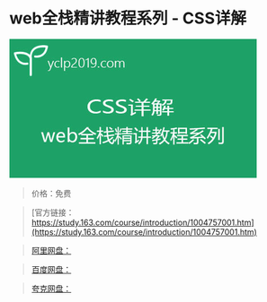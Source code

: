# web全栈精讲教程系列 - CSS详解

![img](../../../assets/study163/free/ED8E76612E46C21256F744DDF5FCA3AA.jpg)

> 价格：免费

> [官方链接：https://study.163.com/course/introduction/1004757001.htm](https://study.163.com/course/introduction/1004757001.htm)

> [阿里网盘：]()

> [百度网盘：]()

> [夸克网盘：]()
